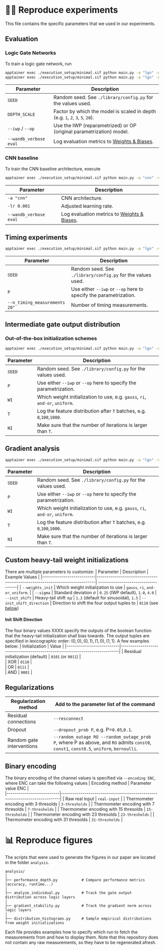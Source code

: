 # 🧑‍🔬 Reproduce experiments
This file contains the specific parameters that we used in our experiments.

## Evaluation
### Logic Gate Networks
To train a logic gate network, run
```bash
apptainer exec ./execution_setup/minimal.sif python main.py -a "lgn" -d "cifar-100" -s SEED --depth_scale DEPTH_SCALE --iwp --weights_init "ri"
apptainer exec ./execution_setup/minimal.sif python main.py -a "lgn" -d "cifar-100" -s SEED --depth_scale DEPTH_SCALE --op --weights_init "ri" --wandb_verbose "eval"
```

| Parameter                 | Description                                                                 |
|---------------------------|-----------------------------------------------------------------------------|
| `SEED`                  | Random seed. See `./library/config.py` for the values used.                |
| `DEPTH_SCALE`           | Factor by which the model is scaled in depth (e.g. `1`, `2`, `3`, `5`, `20`). |
| `--iwp` / `--op`          | Use the IWP (reparametrized) or OP (original parametrization) model.           |
| `--wandb_verbose eval`    | Log evaluation metrics to [Weights & Biases](https://wandb.ai).            |


### CNN baseline
To train the CNN baseline architecture, execute
```bash
apptainer exec ./execution_setup/minimal.sif python main.py -a "cnn" -d "cifar-100" --wandb_verbose "eval" -lr 0.001
```

| Parameter                 | Description                                                                 |
|---------------------------|-----------------------------------------------------------------------------|
| `-a "cnn"`                  | CNN architecture.                |
| `-lr 0.001`                  | Adjusted learning rate.                |
| `--wandb_verbose eval`    | Log evaluation metrics to [Weights & Biases](https://wandb.ai).            |



## Timing experiments
```bash
apptainer exec ./execution_setup/minimal.sif python main.py -a "lgn" -d "cifar-100" -s SEED P --log_verbose "timing" --n_timing_measurements 20 --weights_init "ri" --depth_scale 20 -ni 0
```

| Parameter                 | Description                                                                 |
|---------------------------|-----------------------------------------------------------------------------|
| `SEED`                  | Random seed. See `./library/config.py` for the values used.                |
| `P`           | Use either `--iwp` or  `--op` here to specify the parametrization. |
| `--n_timing_measurements 20"` | Number of timing measurements. |

## Intermediate gate output distribution
### Out-of-the-box initialization schemes
```bash
apptainer exec ./execution_setup/minimal.sif python main.py -a "lgn" -d "cifar-100" -s SEED P --log_verbose "features" --weights_init WI --depth_scale 40 --log_timestamp T -ni NI
```

| Parameter                 | Description                                                                 |
|---------------------------|-----------------------------------------------------------------------------|
| `SEED`                  | Random seed. See `./library/config.py` for the values used.                |
| `P`           | Use either `--iwp` or  `--op` here to specify the parametrization. |
| `WI` | Which weight initialization to use, e.g. `gauss`, `ri`, `and-or`, `uniform`. |
| `T` | Log the feature distribution after `T` batches, e.g. `0`,`100`,`1000`. |
| `NI` | Make sure that the number of iterations is larger than `T`. |


## Gradient analysis
```bash
apptainer exec ./execution_setup/minimal.sif python main.py -a "lgn" -d "cifar-100" -s SEED P --log_verbose "features" --weights_init WI --depth_scale 40 --log_timestamp T -ni NI
```
| Parameter                 | Description                                                                 |
|---------------------------|-----------------------------------------------------------------------------|
| `SEED`                  | Random seed. See `./library/config.py` for the values used.                |
| `P`           | Use either `--iwp` or  `--op` here to specify the parametrization. |
| `WI` | Which weight initialization to use, e.g. `gauss`, `ri`, `and-or`, `uniform`. |
| `T` | Log the feature distribution after `T` batches, e.g. `0`,`100`,`1000`. |
| `NI` | Make sure that the number of iterations is larger than `T`. |


## Custom heavy-tail weight initializations
There are multiple parameters to customize:
| Parameter                 | Description | Example Values                                                                 |
|---------------------------|-----------------------------------------------------------------------------| ------------------------------------|
| `--weights_init` | Which weight initialization to use | `gauss`, `ri`, `and-or`, `uniform`. |
| `--sigma` | Standard deviation $\sigma$ | `0.25` (IWP default), `1.0`, `4.0`
| `--init_shift` | Heavy-tail shift $\pm \mu$ | `1.2` (default for sinusoidal), `1.5`
| `--init_shift_direction` | Direction to shift the four output tuples to | `0110` (see [below](#init-shift-direction))

#### Init Shift Direction
The four binary values XXXX specify the outputs of the boolean function that the heavy-tail initialization shall bias towards.
The output tuples are specified in lexicographic order: $(0,0), (0,1), (1,0), (1,1)$.
A few examples below:
| Initialization                 | Value                                                                 |
|---------------------------|-----------------------------------------------------------------------------|
| Residual initialization (default) | `0101` (or `0011`) |     
| XOR | `0110` |     
| OR | `0111` |     
| AND | `0001` |  

## Regularizations
| Regularization method | Add to the parameter list of the command |     
|---------------------------|-----------------------------------------------------------------------------|
| Residual connections | `--resconnect` |     
| Dropout | `--dropout_prob P`, e.g. P=`0.05`,`0.1`.  |     
| Random gate interventions | `--random_outage RO --random_outage_prob P`, where P as above, and `RO` admits `const0`, `const1`, `const0.5`, `uniform`, `bernoulli`. |    

## Binary encoding
The binary encoding of the channel values is specified via `--encoding ENC`, where ENC can take the following values
| Encoding method | Parameter value ENC |     
|---------------------------|-----------------------------------------------------------------------------|
| Raw real input | `real-input` |
| Thermometer encoding with 3 thresolds | `3-thresholds` |
| Thermometer encoding with 7 thresolds | `7-thresholds` |
| Thermometer encoding with 15 thresolds | `15-thresholds` |
| Thermometer encoding with 23 thresolds | `23-thresholds` |
| Thermometer encoding with 31 thresolds | `31-thresholds` |

# 📊 Reproduce figures
The scripts that were used to generate the figures in our paper are located in the folder `analysis`.
```
analysis/
│
├── performance_depth.py           # Compare performance metrics (accuracy, runtime...)
│
├── analyze_individual.py          # Track the gate output distribution across logic layers
│
├── gradient_stability.py          # Track the gradient norm across logic layers
│
├── distribution_histograms.py     # Sample empirical distributions from weight initializations
```

Each file provides examples how to specify which run to fetch the measurements from and how to display them.
Note that this repository does not contain any raw measurements, so they have to be regenerated afresh.
